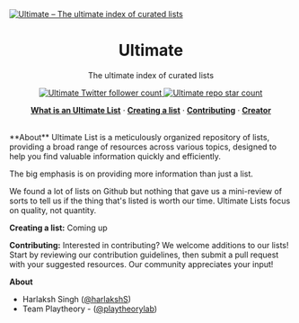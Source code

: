 <a href="https://github.com/playtheorylab/ultimate">
  <img alt="Ultimate – The ultimate index of curated lists" src="https://ibb.co/XYs2yD6" />
</a>

<h1 align="center">Ultimate</h1>
<p align="center">
  The ultimate index of curated lists
</p>
<p align="center">
  <a href="https://twitter.com/ultimatelist">
    <img src="https://img.shields.io/twitter/follow/ultimate?style=social&logo=twitter" alt="Ultimate Twitter follower count" />
  </a>
  <a href="https://github.com/playtheorylab/ultimate">
    <img src="https://img.shields.io/github/stars/ultimate/ultimate?style=social" alt="Ultimate repo star count" />
  </a>
</p>
<p align="center">
  <a href="#about"><strong>What is an Ultimate List</strong></a> ·
  <a href="#categories"><strong>Creating a list</strong></a> ·
  <a href="#contributing"><strong>Contributing</strong></a> ·
  <a href="#creator"><strong>Creator</strong></a>
</p>
<br/>
**About**
Ultimate List is a meticulously organized repository of lists, providing a broad range of resources across various topics, designed to help you find valuable information quickly and efficiently.

The big emphasis is on providing more information than just a list.

We found a lot of lists on Github but nothing that gave us a mini-review of sorts to tell us if the thing that's listed is worth our time. Ultimate Lists focus on quality, not quantity.

**Creating a list:** Coming up

**Contributing:**
Interested in contributing? We welcome additions to our lists! Start by reviewing our contribution guidelines, then submit a pull request with your suggested resources. Our community appreciates your input!

**About**
- Harlaksh Singh ([@harlakshS](https://twitter.com/harlakshS))
- Team Playtheory - ([@playtheorylab](https://playtheory.xyz))
